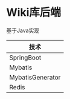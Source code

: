 # Wiki库后端

基于Java实现

| 技术               |
|------------------|
| SpringBoot       |
| Mybatis          |
| MybatisGenerator |
| Redis            |
